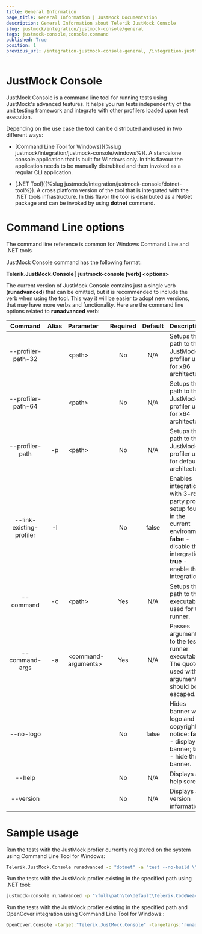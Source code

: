 ```yaml
---
title: General Information
page_title: General Information | JustMock Documentation
description: General Information about Telerik JustMock Console
slug: justmock/integration/justmock-console/general
tags: justmock-console,console,command
published: True
position: 1
previous_url: /integration-justmock-console-general, /integration-justmock-console-general.html
---
```


# JustMock Console

JustMock Console is a command line tool for running tests using JustMock's advanced features. It helps you run tests independently of the unit testing framework and integrate with other profilers loaded upon test execution.

Depending on the use case the tool can be distributed and used in two different ways:

 * [Command Line Tool for Windows]({%slug justmock/integration/justmock-console/windows%}). A standalone console application that is built for Windows only. In this flavour the application needs to be manually distrubited and then invoked as a regular CLI application.

 * [.NET Tool]({%slug justmock/integration/justmock-console/dotnet-tool%}). A cross platform version of the tool that is integrated with the .NET tools infrastructure. In this flavor the tool is distributed as a NuGet package and can be invoked by using **dotnet** command.

# Command Line options

The command line reference is common for Windows Command Line and .NET tools

JustMock Console command has the following format:

**Telerik.JustMock.Console | justmock-console [verb] \<options\>**


The current version of JustMock Console contains just a single verb (**runadvanced**) that can be omitted, but it is recommended to include the verb when using the tool. This way it will be easier to adopt new versions, that may have more verbs and functionality. Here are the command line options related to **runadvanced** verb:

| Command | Alias | Parameter | Required | Default | Description |
|  :---:  | :---: | :--- | :---: | :---: | :--- |
| --profiler-path-32 | | \<path\> | No | N/A | Setups the path to the JustMock profiler used for x86 architecture. |
| --profiler-path-64 | | \<path\> | No | N/A | Setups the path to the JustMock profiler used for x64 architecture. |
| --profiler-path | -p | \<path\> | No | N/A | Setups the path to the JustMock profiler used for default architecture. |
| --link-existing-profiler | -l | | No | false | Enables integration with 3-rd party profiler setup found in the current environment: **false** - disable the intergration; **true** - enable the integration. |
| --command | -c | \<path\> | Yes | N/A | Setups the path to the executable used for test runner. |
| --command-args | -a | \<command-arguments\> | Yes | N/A | Passes arguments to the test runner executable. The quotes used with arguments should be escaped. |
| --no-logo | | | No | false | Hides banner with logo and copyright notice: **false** - display the banner; **true** - hide the banner. |
| --help | | | No | N/A | Displays a help screen. |
| --version | | | No | N/A | Displays a version information. |

# Sample usage

Run the tests with the JustMock profier currently registered on the system using Command Line Tool for Windows:

```bat
Telerik.JustMock.Console runadvanced -c "dotnet" -a "test --no-build \"\full\path\to\JustMock.Tests\""
```

Run the tests with the JustMock profier existing in the specified path using .NET tool:

```bat
justmock-console runadvanced -p "\full\path\to\default\Telerik.CodeWeaver.Profiler.dll" -c "dotnet" -a "test --no-build \"\path\to\JustMock.Tests\""
```

Run the tests with the JustMock profier existing in the specified path and OpenCover integration using Command Line Tool for Windows::

```bat
OpenCover.Console -target:"Telerik.JustMock.Console" -targetargs:"runadvanced -p \"\full\path\to\default\Telerik.CodeWeaver.Profiler.dll\" -c vstest.console -a vstest \"\full\path\to\JustMock.Tests.dll\" -l" -output:opencovertests.xml
 ```